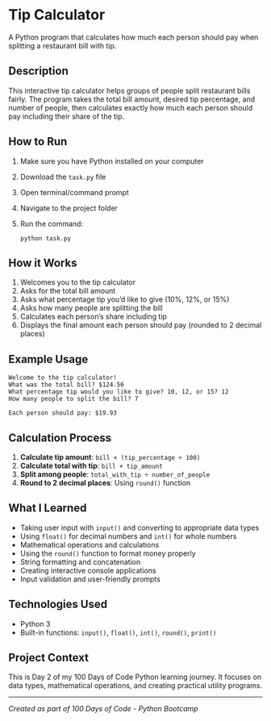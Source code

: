# Tip Calculator

A Python program that calculates how much each person should pay when splitting a restaurant bill with tip.

## Description

This interactive tip calculator helps groups of people split restaurant bills fairly. The program takes the total bill amount, desired tip percentage, and number of people, then calculates exactly how much each person should pay including their share of the tip.

## How to Run

1. Make sure you have Python installed on your computer
1. Download the `task.py` file
1. Open terminal/command prompt
1. Navigate to the project folder
1. Run the command:
   
   ```
   python task.py
   ```

## How it Works

1. Welcomes you to the tip calculator
1. Asks for the total bill amount
1. Asks what percentage tip you’d like to give (10%, 12%, or 15%)
1. Asks how many people are splitting the bill
1. Calculates each person’s share including tip
1. Displays the final amount each person should pay (rounded to 2 decimal places)

## Example Usage

```
Welcome to the tip calculator!
What was the total bill? $124.56
What percentage tip would you like to give? 10, 12, or 15? 12
How many people to split the bill? 7

Each person should pay: $19.93
```

## Calculation Process

1. **Calculate tip amount**: `bill × (tip_percentage ÷ 100)`
1. **Calculate total with tip**: `bill + tip_amount`
1. **Split among people**: `total_with_tip ÷ number_of_people`
1. **Round to 2 decimal places**: Using `round()` function

## What I Learned

- Taking user input with `input()` and converting to appropriate data types
- Using `float()` for decimal numbers and `int()` for whole numbers
- Mathematical operations and calculations
- Using the `round()` function to format money properly
- String formatting and concatenation
- Creating interactive console applications
- Input validation and user-friendly prompts

## Technologies Used

- Python 3
- Built-in functions: `input()`, `float()`, `int()`, `round()`, `print()`

## Project Context

This is Day 2 of my 100 Days of Code Python learning journey. It focuses on data types, mathematical operations, and creating practical utility programs.

-----

*Created as part of 100 Days of Code - Python Bootcamp*
